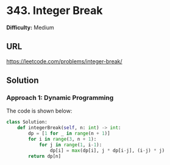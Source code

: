 # 343. Integer Break

**Difficulty:** Medium

## URL

https://leetcode.com/problems/integer-break/

## Solution

### Approach 1: Dynamic Programming

The code is shown below:

```python
class Solution:
    def integerBreak(self, n: int) -> int:
        dp = [1 for _ in range(n + 1)]
        for i in range(3, n + 1):
            for j in range(1, i-1):
                dp[i] = max(dp[i], j * dp[i-j], (i-j) * j)
        return dp[n]
```
